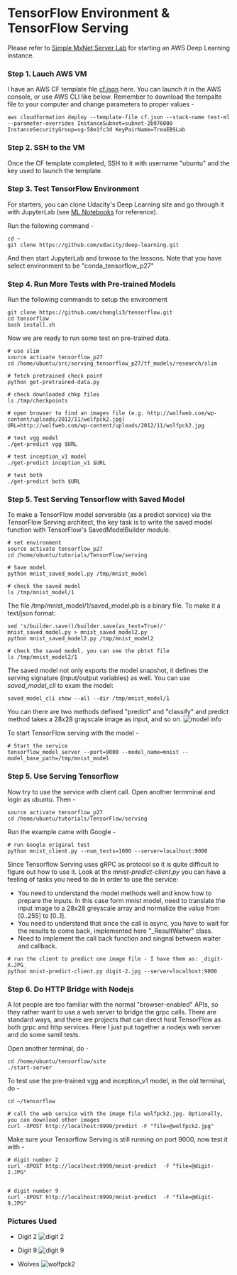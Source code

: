 # TensorFlow Environment & TensorFlow Serving
Please refer to [Simple MxNet Server Lab](https://github.com/changli3/ml-mxnet) for starting an AWS Deep Learning instance.

### Step 1. Lauch AWS VM
I have an AWS CF template file [cf.json](https://github.com/changli3/ml-mxnet/blob/master/cf.json) here. You can launch it in the AWS console, or use AWS CLI like below. Remember to download the tempalte file to your computer and change parameters to proper values -
```
aws cloudformation deploy --template-file cf.json --stack-name test-ml --parameter-overrides InstanceSubnet=subnet-2b976000 InstanceSecurityGroup=sg-58e1fc3d KeyPairName=TreaEBSLab
```

### Step 2. SSH to the VM
Once the CF template completed, SSH to it with username "ubuntu" and the key used to launch the template.

### Step 3. Test TensorFlow Environment
For starters, you can clone Udacity's Deep Learning site and go through it with JupyterLab (see [ML Notebooks](https://github.com/changli3/ml-notebooks) for reference).

Run the following command -
```
cd ~
git clone https://github.com/udacity/deep-learning.git
```
And then start JupyterLab and brwose to the lessons. Note that you have select environment to be "conda_tensorflow_p27" 

### Step 4. Run More Tests with Pre-trained Models
Run the following commands to setup the environment
```
git clone https://github.com/changli3/tensorflow.git
cd tensorflow
bash install.sh
```

Now we are ready to run some test on pre-trained data.
```
# use slim
source activate tensorflow_p27
cd /home/ubuntu/src/serving_tensorflow_p27/tf_models/research/slim

# fetch pretrained check point
python get-pretrained-data.py

# check downloaded chkp files
ls /tmp/checkpoints

# open browser to find an images file (e.g. http://wolfweb.com/wp-content/uploads/2012/11/wolfpck2.jpg)
URL=http://wolfweb.com/wp-content/uploads/2012/11/wolfpck2.jpg

# test vgg model
./get-predict vgg $URL

# test inception_v1 model
./get-predict inception_v1 $URL

# test both
./get-predict both $URL
```

### Step 5. Test Serving Tensorflow with Saved Model
To make a TensorFlow model serverable (as a predict service) via the TensorFlow Serving architect, the key task is to write the saved model function with TensorFlow's SavedModelBuilder module.

```
# set environment
source activate tensorflow_p27
cd /home/ubuntu/tutorials/TensorFlow/serving

# Save model 
python mnist_saved_model.py /tmp/mnist_model

# check the saved model
ls /tmp/mnist_model/1
```

The file /tmp/mnist_model/1/saved_model.pb is a binary file. To make it a text/json format:

```
sed 's/builder.save()/builder.save(as_text=True)/' mnist_saved_model.py > mnist_saved_model2.py
python mnist_saved_model2.py /tmp/mnist_model2

# check the saved model, you can see the pbtxt file
ls /tmp/mnist_model2/1
```

The saved model not only exports the model snapshot, it defines the serving signature (input/output variables) as well. You can use _saved_model_cli_ to exam the model:

```
saved_model_cli show --all --dir /tmp/mnist_model/1
```

You can there are two methods defined "predict" and "classify" and predict method takes a 28x28 grayscale image as input, and so on.
![model info](https://raw.githubusercontent.com/changli3/tensorflow/master/model_info.JPG "model info")

To start TensorFlow serving with the model -
```
# Start the service
tensorflow_model_server --port=9000 --model_name=mnist --model_base_path=/tmp/mnist_model
```


### Step 5. Use Serving Tensorflow

Now try to use the service with client call. Open another termminal and login as ubuntu. Then -

```
source activate tensorflow_p27
cd /home/ubuntu/tutorials/TensorFlow/serving
```

Run the example came with Google -

```
# run Google original test
python mnist_client.py --num_tests=1000 --server=localhost:9000
```

Since Tensorflow Serving uses gRPC as protocol so it is quite difficult to figure out how to use it. Look at the _mnist-predict-client.py_ you can have a feeling of tasks you need to do in order to use the service:

* You need to understand the model methods well and know how to prepare the inputs. In this case form mnist model, need to translate the input image to a 28x28 greyscale array and normalize the value from [0..255] to [0..1].
* You need to understand that since the call is async, you have to wait for the results to come back, implemented here "_ResultWaiter" class.
* Need to implement the call back function and singnal between waiter and callback.

```
# run the client to predict one image file - I have them as: _digit-X.JPG_
python mnist-predict-client.py digit-2.jpg --server=localhost:9000 
```

### Step 6. Do HTTP Bridge with Nodejs

A lot people are too familiar with the normal "browser-enabled" APIs, so they rather want to use a web server to bridge the grpc calls. There are standard ways, and there are projects that can direct host TensorFlow as both grpc and http services. Here I just put together a nodejs web server and do some samll tests.

Open another terminal, do -

```
cd /home/ubuntu/tensorflow/site
./start-server
```

To test use the pre-trained vgg and inception_v1 model, in the old terminal, do -
```
cd ~/tensorflow

# call the web service with the image file wolfpck2.jpg. Optionally, you can download other images
curl -XPOST http://localhost:9999/predict -F "file=@wolfpck2.jpg"
```

Make sure your Tensorflow Serving is still running on port 9000, now test it with -

```
# digit number 2
curl -XPOST http://localhost:9999/mnist-predict  -F "file=@digit-2.JPG"


# digit number 9
curl -XPOST http://localhost:9999/mnist-predict  -F "file=@digit-9.JPG"
```



### Pictures Used

* Digit 2
![digit 2](https://raw.githubusercontent.com/changli3/tensorflow/master/digit-2.JPG "digit 2")

* Digit 9
![digit 9](https://raw.githubusercontent.com/changli3/tensorflow/master/digit-9.JPG "digit 9")

* Wolves
![wolfpck2](https://raw.githubusercontent.com/changli3/tensorflow/master/wolfpck2.jpg "wolfpck2")
